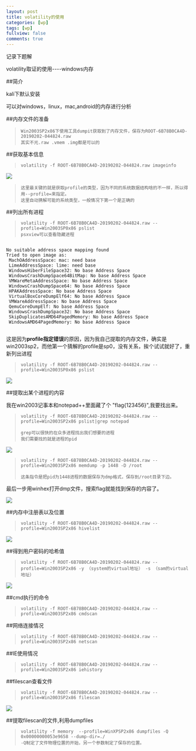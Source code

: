 ```yaml
---
layout: post
title: volatility的使用
categories: [wp]
tags: [wp]
fullview: false
comments: true
---
```


记录下题解  
  
 
volatility取证的使用----windows内存  

##简介  

kali下默认安装  

可以对windows，linux，mac,android的内存进行分析
    
##内存文件的准备  

>     Win2003SP2x86下使用工具dumpit获取到了内存文件，保存为ROOT-6B78B0CA4D-20190202-044824.raw
>     其实不光.raw .vmem .img都是可以的  

##获取基本信息  

>     volatility -f ROOT-6B78B0CA4D-20190202-044824.raw imageinfo  
     
![](https://i.imgur.com/ewuQSNk.png)  

>     这里最关键的就是获取profile的类型，因为不同的系统数据结构啥的不一样，所以得用--profile=来指定。
>     这里自动猜解可能的系统类型，一般情况下第一个是正确的  

##列出所有进程  

>     volatility -f ROOT-6B78B0CA4D-20190202-044824.raw --profile=Win2003SP0x86 pslist
>     psxview可以查看隐藏进程  


```  

No suitable address space mapping found
Tried to open image as:
 MachOAddressSpace: mac: need base
 LimeAddressSpace: lime: need base
 WindowsHiberFileSpace32: No base Address Space
 WindowsCrashDumpSpace64BitMap: No base Address Space
 VMWareMetaAddressSpace: No base Address Space
 WindowsCrashDumpSpace64: No base Address Space
 HPAKAddressSpace: No base Address Space
 VirtualBoxCoreDumpElf64: No base Address Space
 VMWareAddressSpace: No base Address Space
 QemuCoreDumpElf: No base Address Space
 WindowsCrashDumpSpace32: No base Address Space
 SkipDuplicatesAMD64PagedMemory: No base Address Space
 WindowsAMD64PagedMemory: No base Address Space


```  

这是因为**profile指定错误**的原因，因为我自己提取的内存文件，确实是win2003sp2，而他第一个猜解的profile是sp0，没有关系，挨个试试就好了，重新列出进程  

>     volatility -f ROOT-6B78B0CA4D-20190202-044824.raw --profile=Win2003SP0x86 pslist    




![](https://i.imgur.com/JI2FJ6H.png)  

##提取出某个进程的内容  

我在win2003记事本和notepad++里面藏了个 "flag{123456}",我要找出来。  

>     volatility -f ROOT-6B78B0CA4D-20190202-044824.raw --profile=Win2003SP2x86 pslist|grep notepad  
>       
>     grep可以很快的在众多进程找出我们想要的进程 
>     我们需要找的就是进程的pid  
  
 
![](https://i.imgur.com/kO5chSa.png)  

>     volatility -f ROOT-6B78B0CA4D-20190202-044824.raw --profile=Win2003SP2x86 memdump -p 1448 -D /root    
>     
>     这条指令是把pid为1448进程的数据保存为dmp格式，保存到/root目录下边。  

最后一步用winhex打开dmp文件，搜索flag就能找到保存的内容了。  

![](https://i.imgur.com/JDjVFtv.png)  

##内存中注册表以及位置  

>     volatility -f ROOT-6B78B0CA4D-20190202-044824.raw --profile=Win2003SP2x86 hivelist  

![](https://i.imgur.com/Nd1CVLt.png)  

##得到用户密码的哈希值    

>     volatility -f ROOT-6B78B0CA4D-20190202-044824.raw --profile=Win2003SP2x86 -y （system的virtual地址） -s （sam的virtual地址）  

![](https://i.imgur.com/ksa7a0P.png)

##cmd执行的命令  
>     volatility -f ROOT-6B78B0CA4D-20190202-044824.raw --profile=Win2003SP2x86 cmdscan  

##网络连接情况  
>     volatility -f ROOT-6B78B0CA4D-20190202-044824.raw --profile=Win2003SP2x86 netscan  

 
##IE使用情况  
>     volatility -f ROOT-6B78B0CA4D-20190202-044824.raw --profile=Win2003SP2x86 iehistory   

##filescan查看文件    

>     volatility -f ROOT-6B78B0CA4D-20190202-044824.raw --profile=Win2003SP2x86 filescan
  
![](https://i.imgur.com/ED1Z9fw.png)
  
##提取filescan的文件,利用dumpfiles  

>     volatility -f memory  --profile=WinXPSP2x86 dumpfiles -Q 0x00000000053e9658 --dump-dir=./  
>     -Q制定了文件物理位置的开始，另一个参数制定了保存的位置。